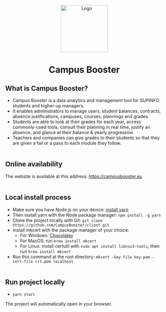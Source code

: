 <p align="center">
  <img src="https://user-images.githubusercontent.com/27915933/174158191-d209ecc6-7466-41aa-87e4-fcf60536dffe.png" alt="Logo" width="150px"/>
  <h1 align="center">Campus Booster</h1>
</p>

## What is Campus Booster?
- Campus Booster is a data analytics and management tool for SUPINFO students and higher-up managers.<br/>
- It enables administrators to manage users, student balances, contracts, absence justifications, campuses, courses, plannings and grades.<br/>
- Students are able to look at their grades for each year, access commonly-used tools, consult their planning in real time, justify an absence, and glance at their balance & yearly progression.<br/>
- Teachers and companies can give grades to their students so that they are given a fail or a pass to each module they follow.<br/><br/>

## Online availability

The website is available at this address: https://campusbooster.eu<br/><br/>
## Local install process

- Make sure you have Node.js on your device: [install yarn](https://nodejs.org/en)
- Then install yarn with the Node package manager: `npm install -g yarn`
- Clone the project locally with Git: `git clone https://github.com/CampusBooster/client.git`
- Install mkcert with the package manager of your choice:
  - For Windows: [Chocolatey](https://community.chocolatey.org/packages/mkcert)
  - For MacOS: run `brew install mkcert`
  - For Linux: install certutil with `sudo apt install libnss3-tools`, then run `brew install mkcert`
- Run this command at the root directory: `mkcert -key-file key.pem -cert-file crt.pem localhost`
<br/><br/>

## Run project locally

- `yarn start`

The project will automatically open in your browser.
